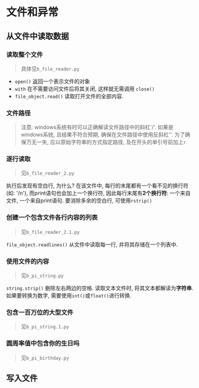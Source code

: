 # 文件和异常

## 从文件中读取数据

### 读取整个文件

> 具体见`b_file_reader.py`

- `open()` 返回一个表示文件的对象
- `with` 在不需要访问文件后将其关闭, 这样就无需调用 `close()`
- `file_object.read()` 读取打开文件的全部内容.

### 文件路径

> 注意:
> windows系统有时可以正确解读文件路径中的斜杠'/'. 如果是windows系统, 且结果不符合预期, 确保在文件路径中使用反斜杠'\'.
> 为了确保万无一失, 应以原始字符串的方式指定路径, 及在开头的单引号前加上`r`

### 逐行读取

> 见`b_file_reader_2.py`

执行后发现有空白行, 为什么?
在该文件中, 每行的末尾都有一个看不见的换行符(如: '/n'), 而print语句也会加上一个换行符, 因此每行末尾有**2个换行符**: 一个来自文件, 一个来自print语句. 要消除多余的空白行, 可使用`rstrip()`

### 创建一个包含文件各行内容的列表

> 见`b_file_reader_2.1.py`

`file_object.readlines()` 从文件中读取每一行, 并将其存储在一个列表中.

### 使用文件的内容

> 见`b_pi_string.py`

`string.strip()` 删除左右两边的空格.
读取文本文件时, 将其文本都解读为**字符串**. 如果要转换为数字, 需要使用`int()`或`float()`进行转换.

### 包含一百万位的大型文件

> 见`b_pi_string.1.py`

### 圆周率值中包含你的生日吗

> 见`b_pi_birthday.py`

## 写入文件

